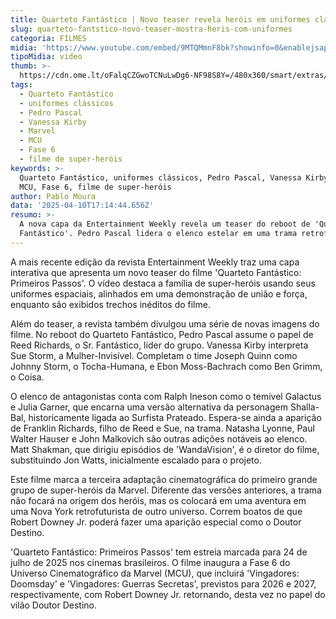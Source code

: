 ```yaml
---
title: Quarteto Fantástico | Novo teaser revela heróis em uniformes clássicos
slug: quarteto-fantstico-novo-teaser-mostra-heris-com-uniformes
categoria: FILMES
midia: 'https://www.youtube.com/embed/9MTQMmnF8bk?showinfo=0&enablejsapi=1'
tipoMidia: video
thumb: >-
  https://cdn.ome.lt/oFalqCZGwoTCNuLwDg6-NF98S8Y=/480x360/smart/extras/conteudos/Captura_de_tela_2025-04-10_131322.png
tags:
  - Quarteto Fantástico
  - uniformes clássicos
  - Pedro Pascal
  - Vanessa Kirby
  - Marvel
  - MCU
  - Fase 6
  - filme de super-heróis
keywords: >-
  Quarteto Fantástico, uniformes clássicos, Pedro Pascal, Vanessa Kirby, Marvel,
  MCU, Fase 6, filme de super-heróis
author: Pablo Moura
data: '2025-04-10T17:14:44.656Z'
resumo: >-
  A nova capa da Entertainment Weekly revela um teaser do reboot de 'Quarteto
  Fantástico'. Pedro Pascal lidera o elenco estelar em uma trama retrofuturista.
---
```


A mais recente edição da revista Entertainment Weekly traz uma capa interativa que apresenta um novo teaser do filme 'Quarteto Fantástico: Primeiros Passos'. O vídeo destaca a família de super-heróis usando seus uniformes espaciais, alinhados em uma demonstração de união e força, enquanto são exibidos trechos inéditos do filme.

Além do teaser, a revista também divulgou uma série de novas imagens do filme. No reboot do Quarteto Fantástico, Pedro Pascal assume o papel de Reed Richards, o Sr. Fantástico, líder do grupo. Vanessa Kirby interpreta Sue Storm, a Mulher-Invisível. Completam o time Joseph Quinn como Johnny Storm, o Tocha-Humana, e Ebon Moss-Bachrach como Ben Grimm, o Coisa.

O elenco de antagonistas conta com Ralph Ineson como o temível Galactus e Julia Garner, que encarna uma versão alternativa da personagem Shalla-Bal, historicamente ligada ao Surfista Prateado. Espera-se ainda a aparição de Franklin Richards, filho de Reed e Sue, na trama. Natasha Lyonne, Paul Walter Hauser e John Malkovich são outras adições notáveis ao elenco. Matt Shakman, que dirigiu episódios de 'WandaVision', é o diretor do filme, substituindo Jon Watts, inicialmente escalado para o projeto.

Este filme marca a terceira adaptação cinematográfica do primeiro grande grupo de super-heróis da Marvel. Diferente das versões anteriores, a trama não focará na origem dos heróis, mas os colocará em uma aventura em uma Nova York retrofuturista de outro universo. Correm boatos de que Robert Downey Jr. poderá fazer uma aparição especial como o Doutor Destino.

'Quarteto Fantástico: Primeiros Passos' tem estreia marcada para 24 de julho de 2025 nos cinemas brasileiros. O filme inaugura a Fase 6 do Universo Cinematográfico da Marvel (MCU), que incluirá 'Vingadores: Doomsday' e 'Vingadores: Guerras Secretas', previstos para 2026 e 2027, respectivamente, com Robert Downey Jr. retornando, desta vez no papel do vilão Doutor Destino.
